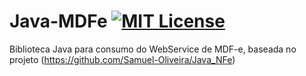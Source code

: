 # Java-MDFe [![MIT License](https://img.shields.io/github/license/PauloPenalva/Java_MDFe.svg) ](https://github.com/PauloPenalva/Java_MDFe/blob/master/LICENSE) 
Biblioteca Java para consumo do WebService de MDF-e, baseada no projeto (https://github.com/Samuel-Oliveira/Java_NFe)
